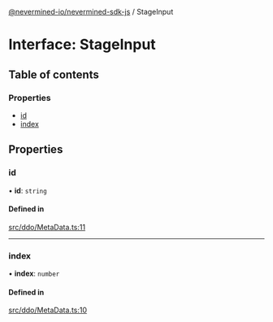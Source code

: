 [@nevermined-io/nevermined-sdk-js](../code-reference.md) / StageInput

# Interface: StageInput

## Table of contents

### Properties

- [id](StageInput.md#id)
- [index](StageInput.md#index)

## Properties

### id

• **id**: `string`

#### Defined in

[src/ddo/MetaData.ts:11](https://github.com/nevermined-io/sdk-js/blob/04d2962/src/ddo/MetaData.ts#L11)

___

### index

• **index**: `number`

#### Defined in

[src/ddo/MetaData.ts:10](https://github.com/nevermined-io/sdk-js/blob/04d2962/src/ddo/MetaData.ts#L10)
